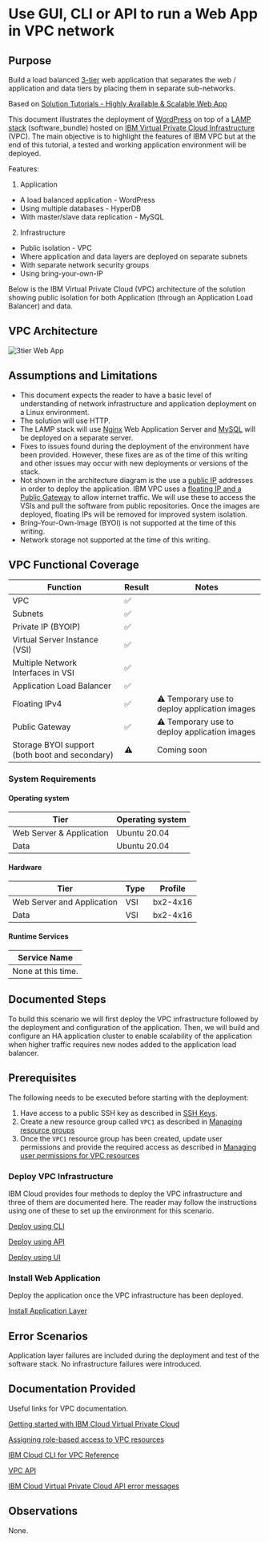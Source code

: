 # Use GUI, CLI or API to run a Web App in VPC network  
## Purpose

Build a load balanced [3-tier](https://en.wikipedia.org/wiki/Multitier_architecture) web application that separates the web / application and data tiers by placing them in separate sub-networks.

Based on [Solution Tutorials - Highly Available & Scalable Web App](https://cloud.ibm.com/docs/tutorials?topic=solution-tutorials-highly-available-and-scalable-web-application#use-virtual-servers-to-build-highly-available-and-scalable-web-app)

This document illustrates the deployment of [WordPress](https://wordpress.com) on top of a [LAMP stack](https://en.wikipedia.org/wiki/LAMP) (software_bundle) hosted on [IBM Virtual Private Cloud Infrastructure](https://cloud.ibm.com/docs/vpc) (VPC). The main objective is to highlight the features of IBM VPC but at the end of this tutorial, a tested and working application environment will be deployed.

Features:
1. Application
  - A load balanced application - WordPress
  - Using multiple databases - HyperDB
  - With master/slave data replication - MySQL
2. Infrastructure
  - Public isolation - VPC
  - Where application and data layers are deployed on separate subnets
  - With separate network security groups
  - Using bring-your-own-IP

Below is the IBM Virtual Private Cloud (VPC) architecture of the solution showing public isolation for both Application (through an Application Load Balancer) and data.

## VPC Architecture

![3tier Web App](3TWebAppDrawio.png)

## Assumptions and Limitations

- This document expects the reader to have a basic level of understanding of network infrastructure and application deployment on a Linux environment.
- The solution will use HTTP.
- The LAMP stack will use [Nginx](https://www.nginx.com/) Web Application Server and [MySQL](https://www.mysql.com/) will be deployed on a separate server.
- Fixes to issues found during the deployment of the environment have been provided. However, these fixes are as of the time of this writing and other issues may occur with new deployments or versions of the stack.
- Not shown in the architecture diagram is the use a [public IP](https://en.wikipedia.org/wiki/IP_address) addresses in order to deploy the application. IBM VPC uses a [floating IP and a Public Gateway](https://cloud.ibm.com/docs/vpc?topic=vpc-about-networking-for-vpc) to allow internet traffic. We will use these to access the VSIs and pull the software from public repositories. Once the images are deployed, floating IPs will be removed for improved system isolation.
- Bring-Your-Own-Image (BYOI) is not supported at the time of this writing.
- Network storage not supported at the time of this writing.

## VPC Functional Coverage
| Function | Result | Notes |
| -------- | ------ | ----- |
| VPC | :white_check_mark: | |
| Subnets | :white_check_mark: | |
| Private IP (BYOIP) | :white_check_mark: | |
| Virtual Server Instance (VSI) | :white_check_mark: | |
| Multiple Network Interfaces in VSI | :white_check_mark: | |
| Application Load Balancer | :white_check_mark: | |
| Floating IPv4 | :white_check_mark: | :warning: Temporary use to deploy application images |
| Public Gateway | :white_check_mark: | :warning: Temporary use to deploy application images |
| Storage BYOI support (both boot and secondary) | :warning: | Coming soon |

### System Requirements

#### Operating system

| Tier  | Operating system |
| ------------- | ------------- |
| Web Server & Application | Ubuntu 20.04  |
| Data  | Ubuntu 20.04  |

#### Hardware

| Tier | Type | Profile |
| ------------- | ------------- | ------- |
| Web Server and Application  |  VSI | bx2-4x16 |
| Data| VSI  | bx2-4x16 |

#### Runtime Services

| Service Name |
| ------- |
| None at this time. |

## Documented Steps
To build this scenario we will first deploy the VPC infrastructure followed by the deployment and configuration of the application. Then, we will build and configure an HA application cluster to enable scalability of the application when higher traffic requires new nodes added to the application load balancer.

## Prerequisites

The following needs to be executed before starting with the deployment:
1. Have access to a public SSH key as described in [SSH Keys](https://cloud.ibm.com/docs/vpc-on-classic-vsi?topic=vpc-on-classic-vsi-ssh-keys#ssh-keys).
2. Create a new resource group called `VPC1` as described in [Managing resource groups](https://cloud.ibm.com/docs/resources?topic=resources-rgs#rgs)
3. Once the `VPC1` resource group has been created, update user permissions and provide the required access as described in [Managing user permissions for VPC resources](https://cloud.ibm.com/docs/vpc-on-classic?topic=vpc-on-classic-managing-user-permissions-for-vpc-resources)

### Deploy VPC Infrastructure

IBM Cloud provides four methods to deploy the VPC infrastructure and three of them are documented here. The reader may follow the instructions using one of these to set up the environment for this scenario.

[Deploy using CLI](CLI.md)

[Deploy using API](API.md)

[Deploy using UI](UI.md)

### Install Web Application

Deploy the application once the VPC infrastructure has been deployed.

[Install Application Layer](WebApp.md)

## Error Scenarios

Application layer failures are included during the deployment and test of the software stack. No infrastructure failures were introduced.

## Documentation Provided

Useful links for VPC documentation.

[Getting started with IBM Cloud Virtual Private Cloud](https://cloud.ibm.com/docs/vpc-on-classic?topic=vpc-on-classic-getting-started)

[Assigning role-based access to VPC resources](https://cloud.ibm.com/docs/vpc-on-classic?topic=vpc-on-classic-assigning-role-based-access-to-vpc-resources)

[IBM Cloud CLI for VPC Reference](https://cloud.ibm.com/docs/vpc-on-classic?topic=vpc-infrastructure-cli-plugin-vpc-reference)

[VPC API](https://cloud.ibm.com/apidocs/vpc-on-classic)

[IBM Cloud Virtual Private Cloud API error messages](https://cloud.ibm.com/docs/vpc-on-classic?topic=vpc-on-classic-rias-error-messages)

## Observations
None.
